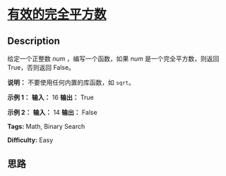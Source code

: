 # [有效的完全平方数][title]

## Description

给定一个正整数 _num_ ，编写一个函数，如果 _num_ 是一个完全平方数，则返回 True，否则返回 False。

**说明：** 不要使用任何内置的库函数，如  `sqrt`。

**示例 1：**
            **输入：** 16    **输出：** True

**示例 2：**
            **输入：** 14    **输出：** False    


**Tags:** Math, Binary Search

**Difficulty:** Easy

## 思路

[title]: https://leetcode-cn.com/problems/valid-perfect-square
